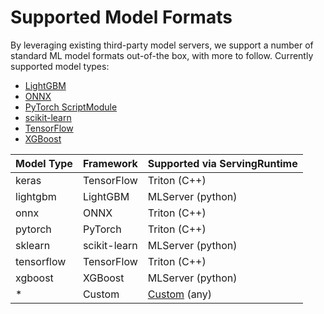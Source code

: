 # Supported Model Formats

By leveraging existing third-party model servers, we support a number of standard ML model formats out-of-the box, with more to follow. Currently supported model types:

- [LightGBM](lightgbm.md)
- [ONNX](onnx.md)
- [PyTorch ScriptModule](pytorch.md)
- [scikit-learn](sklearn.md)
- [TensorFlow](tensorflow.md)
- [XGBoost](xgboost.md)

| Model Type | Framework    | Supported via ServingRuntime |
| ---------- | ------------ | ---------------------------- |
| keras      | TensorFlow   | Triton (C++)                 |
| lightgbm   | LightGBM     | MLServer (python)            |
| onnx       | ONNX         | Triton (C++)                 |
| pytorch    | PyTorch      | Triton (C++)                 |
| sklearn    | scikit-learn | MLServer (python)            |
| tensorflow | TensorFlow   | Triton (C++)                 |
| xgboost    | XGBoost      | MLServer (python)            |
| \*         | Custom       | [Custom](../runtimes) (any)  |
